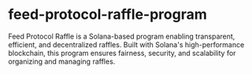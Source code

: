 # feed-protocol-raffle-program
Feed Protocol Raffle is a Solana-based program enabling transparent, efficient, and decentralized raffles. Built with Solana's high-performance blockchain, this program ensures fairness, security, and scalability for organizing and managing raffles.

